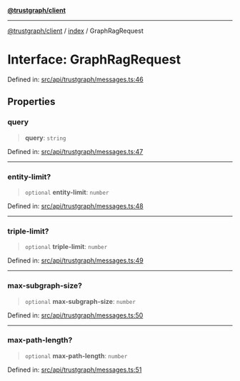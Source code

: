 [**@trustgraph/client**](../../README.md)

***

[@trustgraph/client](../../README.md) / [index](../README.md) / GraphRagRequest

# Interface: GraphRagRequest

Defined in: [src/api/trustgraph/messages.ts:46](https://github.com/trustgraph-ai/trustgraph-ts-client/blob/edcc8c01cf9c2f58c76719d5d2aa7058546360d9/src/api/trustgraph/messages.ts#L46)

## Properties

### query

> **query**: `string`

Defined in: [src/api/trustgraph/messages.ts:47](https://github.com/trustgraph-ai/trustgraph-ts-client/blob/edcc8c01cf9c2f58c76719d5d2aa7058546360d9/src/api/trustgraph/messages.ts#L47)

***

### entity-limit?

> `optional` **entity-limit**: `number`

Defined in: [src/api/trustgraph/messages.ts:48](https://github.com/trustgraph-ai/trustgraph-ts-client/blob/edcc8c01cf9c2f58c76719d5d2aa7058546360d9/src/api/trustgraph/messages.ts#L48)

***

### triple-limit?

> `optional` **triple-limit**: `number`

Defined in: [src/api/trustgraph/messages.ts:49](https://github.com/trustgraph-ai/trustgraph-ts-client/blob/edcc8c01cf9c2f58c76719d5d2aa7058546360d9/src/api/trustgraph/messages.ts#L49)

***

### max-subgraph-size?

> `optional` **max-subgraph-size**: `number`

Defined in: [src/api/trustgraph/messages.ts:50](https://github.com/trustgraph-ai/trustgraph-ts-client/blob/edcc8c01cf9c2f58c76719d5d2aa7058546360d9/src/api/trustgraph/messages.ts#L50)

***

### max-path-length?

> `optional` **max-path-length**: `number`

Defined in: [src/api/trustgraph/messages.ts:51](https://github.com/trustgraph-ai/trustgraph-ts-client/blob/edcc8c01cf9c2f58c76719d5d2aa7058546360d9/src/api/trustgraph/messages.ts#L51)
